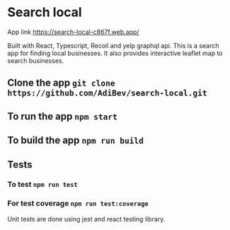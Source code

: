 # Search local
App link https://search-local-c867f.web.app/

Built with React, Typescript, Recoil and yelp graphql api. 
This is a search app for finding local businesses.
It also provides interactive leaflet map to search businesses.

## Clone the app `git clone https://github.com/AdiBev/search-local.git`
## To run the app `npm start`
## To build the app `npm run build`

## Tests 
### To test `npm run test`
### For test coverage `npm run test:coverage`
Unit tests are done using jest and react testing library.

